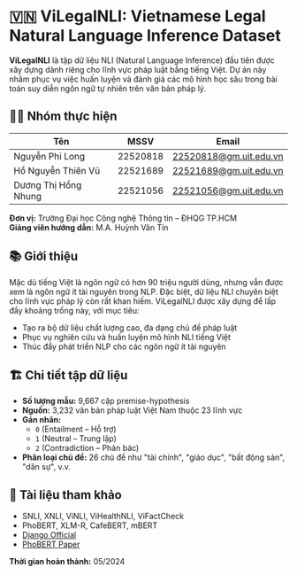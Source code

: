 # 🇻🇳 ViLegalNLI: Vietnamese Legal Natural Language Inference Dataset

**ViLegalNLI** là tập dữ liệu NLI (Natural Language Inference) đầu tiên được xây dựng dành riêng cho lĩnh vực pháp luật bằng tiếng Việt. Dự án này nhằm phục vụ việc huấn luyện và đánh giá các mô hình học sâu trong bài toán suy diễn ngôn ngữ tự nhiên trên văn bản pháp lý.

## 👨‍🔬 Nhóm thực hiện

| Tên                   | MSSV      | Email                    |
|------------------------|-----------|---------------------------|
| Nguyễn Phi Long        | 22520818  | 22520818@gm.uit.edu.vn    |
| Hồ Nguyễn Thiên Vũ     | 22521689  | 22521689@gm.uit.edu.vn    |
| Dương Thị Hồng Nhung   | 22521056  | 22521056@gm.uit.edu.vn    |

**Đơn vị:** Trường Đại học Công nghệ Thông tin – ĐHQG TP.HCM  
**Giảng viên hướng dẫn:** M.A. Huỳnh Văn Tín

## 📚 Giới thiệu

Mặc dù tiếng Việt là ngôn ngữ có hơn 90 triệu người dùng, nhưng vẫn được xem là ngôn ngữ ít tài nguyên trong NLP. Đặc biệt, dữ liệu NLI chuyên biệt cho lĩnh vực pháp lý còn rất khan hiếm. ViLegalNLI được xây dựng để lấp đầy khoảng trống này, với mục tiêu:

- Tạo ra bộ dữ liệu chất lượng cao, đa dạng chủ đề pháp luật
- Phục vụ nghiên cứu và huấn luyện mô hình NLI tiếng Việt
- Thúc đẩy phát triển NLP cho các ngôn ngữ ít tài nguyên

## 🏗️ Chi tiết tập dữ liệu

- **Số lượng mẫu:** 9,667 cặp premise-hypothesis
- **Nguồn:** 3,232 văn bản pháp luật Việt Nam thuộc 23 lĩnh vực
- **Gán nhãn:** 
  - `0` (Entailment – Hỗ trợ)
  - `1` (Neutral – Trung lập)
  - `2` (Contradiction – Phản bác)
- **Phân loại chủ đề:** 26 chủ đề như "tài chính", "giáo dục", "bất động sản", "dân sự", v.v.

## 📄 Tài liệu tham khảo

- SNLI, XNLI, ViNLI, ViHealthNLI, ViFactCheck
- PhoBERT, XLM-R, CafeBERT, mBERT
- [Django Official](https://www.djangoproject.com/)
- [PhoBERT Paper](https://arxiv.org/abs/2003.00744)

**Thời gian hoàn thành:** 05/2024
